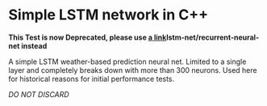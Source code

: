 # Simple LSTM network in C++

**This Test is now Deprecated, please use [a link](https://github.com/phatware/tanf/tree/main/lstm-net/recurrent-neural-net)lstm-net/recurrent-neural-net instead**

A simple LSTM weather-based prediction neural net. Limited to a single layer and 
completely breaks down with more than 300 neurons. Used here for historical reasons
for initial performance tests.

*DO NOT DISCARD*
